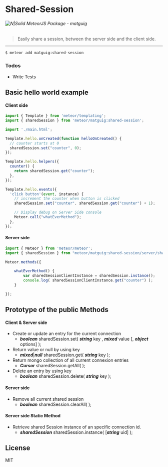 # Shared-Session
###### ![N|Solid](https://www.livecoding.tv/static/img/icons/coding_categories_small/meteor-js-sm.png) MeteorJS Package - matguig

> Easily share a session, between the server side and the client side.
----
```sh
$ meteor add matguig:shared-session
```

### Todos
- Write Tests

Basic hello world example
---
#### Client side
```javascript
import { Template } from 'meteor/templating';
import { sharedSession } from 'meteor/matguig:shared-session';

import './main.html';

Template.hello.onCreated(function helloOnCreated() {
  // counter starts at 0
  sharedSession.set("counter", 0);
});

Template.hello.helpers({
  counter() {
    return sharedSession.get("counter");
  },
});

Template.hello.events({
  'click button'(event, instance) {
    // increment the counter when button is clicked
    sharedSession.set("counter", sharedSession.get("counter") + 1);

    // Display debug on Server Side console
    Meteor.call("whatEverMethod");
  },
});
```

#### Server side
```javascript
import { Meteor } from 'meteor/meteor';
import { sharedSession } from "meteor/matguig:shared-session/server/shared-session.js";

Meteor.methods({

    whatEverMethod() {
        var sharedSessionClientInstance = sharedSession.instance();
        console.log( sharedSessionClientInstance.get("counter") );
    }

});
```

Prototype of the public Methods
---
#### Client & Server side
- Create or update an entry for the current connection
    - **_boolean_**         sharedSession.set( **_string_** key , **_mixed_** value [, **_object_** options] );
- Return value or null by using key
    - **_mixed_**|**_null_** sharedSession.get( **_string_** key );
- Return mongo collection of all current connexion entries
    - **_Cursor_**          sharedSession.getAll( );
- Delete an entry by using key
    - **_boolean_**         sharedSession.delete( **_string_** key );
#### Server side
- Remove all current shared session
    - **_boolean_**         sharedSession.clearAll( );
#### Server side Static Method
- Retrieve shared Session instance of an specific connection id.
    - **_sharedSession_**           sharedSession.instance( [**_string_** uid] );

License
----
MIT
